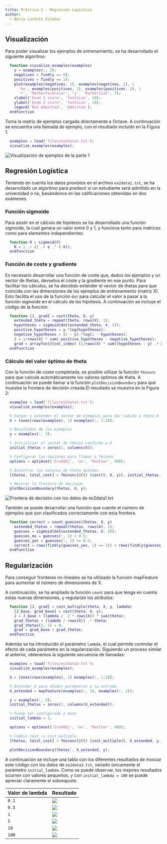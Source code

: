 ```yaml
---
title: Práctica 2 - Regresión Logística
author:
  - Borja Lorente Escobar
---
```


Visualización
-----------------
Para poder visualizar los ejemplos de entrenamiento, se ha desarrollado el siguiente algoritmo:

```matlab
  function visualize_examples(examples)
    y = examples(:, 3);
    negatives = find(y == 0);
    positives = find(y == 1);
    plot(examples(negatives, 1), examples(negatives, 2), \
      'ko', examples(positives, 1), examples(positives, 2), \
      '+', 'MarkerFaceColor', 'y', 'MarkerSize', 7);
    xlabel('Exam 1 score', 'fontsize', 10);
    ylabel('Exam 2 score', 'fontsize', 10);
    legend('Not Admitted', 'Admitted');
  endfunction
```

Toma la matriz de ejemplos cargada directamente a Octave. A continuación se encuentra una llamada de ejemplo, con el resultado incluido en la Figura 1.

```matlab
  examples = load('files/ex2data1.txt');
  visualize_examples(examples);
```

![Visualización de ejemplos de la parte 1](img/examples_a.png)

Regresión Logística
-------------------------
Teniendo en cuenta los datos provistos en el archivo `ex2data1.txt`, se ha desarrollado un algoritmo para predecir si un estudiante será admitido en la universidad o no, basándonos en las calificaciones obtenidas en dos exámenes.

### Función sigmoide

Para asistir en el cálculo de hipótesis se ha desarrollado una función sigmoide, la cual genera un valor entre 0 y 1, y funciona tanto para matrices como para elementos independientes:

```matlab
  function R = sigmoid(X)
    R = 1 ./ (1 .+ e .^ (-X));
  endfunction
```

### Función de coste y gradiente

Es necesario desarrollar una función de coste que, dados los ejemplos y un vector de thetas, devuelva el coste y la gradiente en ese punto. Para facilitar los cálculos, se ha decidido extender el vector de thetas para que coincida con las dimensiones de los ejemplos de entrenamiento (matriz X). Esto facilita el uso de la función `dot` para calcular el valor a pasar a la función sigmoide en el cálculo de las hipótesis. A continuación se incluye el código de la función:

```matlab
  function [J, grad] = cost(theta, X, y)
    extended_theta = repmat(theta, rows(X), 1);
    hypotheses = sigmoid(dot(extended_theta, X, 2));
    positive_hypotheses = y.*log(hypotheses);
    negative_hypotheses = (1 - y).*log(1 - hypotheses);
    J = 1/rows(X) * sum(-positive_hypotheses - negative_hypotheses);
    grad = arrayfun(@(col_index) (1/rows(X) * sum((hypotheses - y) .* X(:, col_index))), 1:columns(X));
  endfunction
```

### Cálculo del valor óptimo de theta

Con la función de coste completada, es posible utilizar la función `fminunc` para que calcule automáticamente los valores óptimos de theta. A continuación se puede llamar a la función `plotDecisionBoundary` para que muestre la frontera de decisión creada.El resultado se muestra en la Figura 2:

```matlab
  examples = load('files/ex2data1.txt');
  visualize_examples(examples);

  % Cargar y extender el vector de ejemplos para dar cabida a theta_0
  X = [ones(rows(examples), 1) examples(:, 1:2)];

  % Resultados de los ejemplos
  y = examples(:, 3);

  % Inicializar el vector de thetas conforme a X
  initial_thetas = zeros(1, columns(X));

  % Configurar las opciones para llamar a fminunc
  options = optimset('GradObj', 'on', 'MaxIter', 400);

  % Encontrar los valores de theta óptimos
  [thetas, total_cost] = fminunc(@(t) (cost(t, X, y)), initial_thetas, options);

  % Mostrar la frontera de decisión
  plotDecisionBoundary(thetas, X, y);
```

![Frontera de decisión con los datos de `ex2data1.txt`](img/part_a_res.png)

También se puede desarrollar una función que cuente el número de ejemplos que son clasificados correctamente con esta frontera.

```matlab
  function correct = count_guesses(thetas, X, y)
    extended_thetas = repmat(thetas, rows(X), 1);
    guesses = sigmoid(dot(extended_thetas, X, 2));
    guesses_no = guesses(:, 1) < 0.5;
    guesses_yes = guesses(:, 1) >= 0.5;
    correct = rows(find(y(guesses_yes, 1) == 1)) + rows(find(y(guesses_no, 1) == 0));
  endfunction
```

Regularización
----------------

Para conseguir fronteras no-lineales se ha utilizado la función mapFeature para aumentar el número de dimensiones de X.

A continuación, se ha ampliado la función `count` para que tenga en cuenta estas nuevas dimensiones, y regularize los atributos:

```matlab
  function [J, grad] = cost_multiple(theta, X, y, lambda)
    [J_base, grad_base] = cost(theta, X, y);
    J = J_base + (lambda /  2 * rows(X)) * sum(theta);
    grad_thetas = (lambda / rows(X)) .* theta;
    grad_thetas(1, 1) = 0;
    grad = grad_base + grad_thetas;
  endfunction
```

Además se ha introducido el parámetro `lambda`, el cual permite controlar el efecto de cada parámetro en la regularización. Siguiendo un proceso similar al anterior, obtenemos la siguiente secuencia de llamadas:

```matlab
  examples = load('files/ex2data2.txt');
  visualize_examples(examples);

  X = [ones(rows(examples), 1) examples(:, 1:2)];

  % Extender X para añadir parámetros a la entrada
  X_extended = mapFeature(examples(:, 1), examples(:, 2));

  y = examples(:, 3);
  initial_thetas = zeros(1, columns(X_extended));

  % Puede ser configurado a mano
  initial_lambda = 1;

  options = optimset('GradObj', 'on', 'MaxIter', 400);

  % Cambio cost -> cost_multiple
  [thetas, total_cost] = fminunc(@(t) (cost_multiple(t, X_extended, y, initial_lambda)), initial_thetas, options);

  plotDecisionBoundary(thetas', X_extended, y);
```

A continuación se incluye una tabla con los diferentes resultados de invocar este código con los datos de `ex2data2.txt`, variado únicamente el parámetro `initial_lambda`. Como se puede observar, los mejores resultados ocurren con valores pequeños, y con `initial_lambda = 100` se puede apreciar claramente el sobreajuste.

| Valor de lambda | Resultado     |
| :------------- | :------------- |
|  `0.1`       | ![](img/part_b_l0_1.png)       |
|  `0.5`       | ![](img/part_b_l0_5.png)       |
|  `1`       | ![](img/part_b_l1.png)       |
|  `5`       | ![](img/part_b_l5.png)       |
|  `10`       | ![](img/part_b_l10.png)       |
|  `100`       | ![](img/part_b_l100.png)       |
